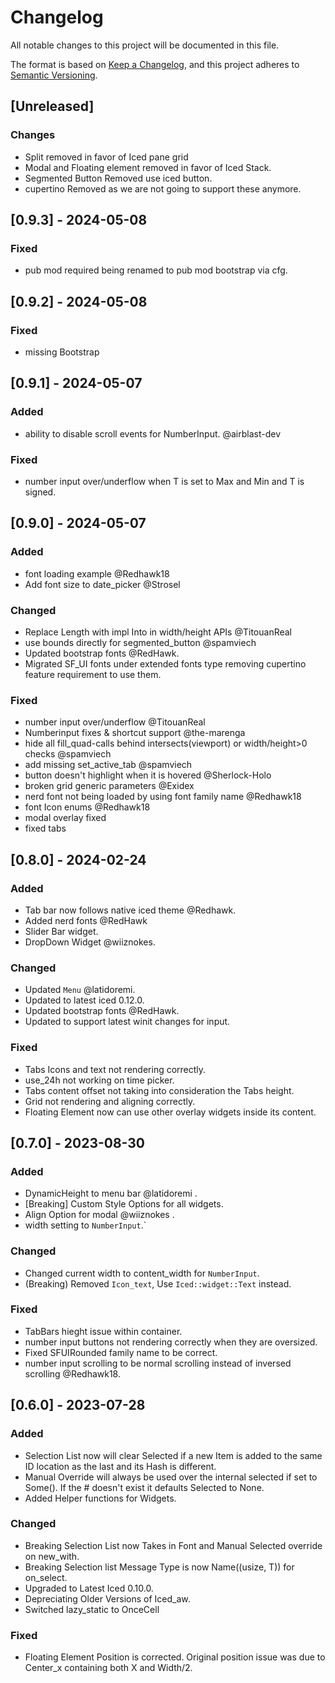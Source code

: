 # Changelog

All notable changes to this project will be documented in this file.

The format is based on [Keep a Changelog](https://keepachangelog.com/en/1.0.0/),
and this project adheres to [Semantic Versioning](https://semver.org/spec/v2.0.0.html).

## [Unreleased]

### Changes

- Split removed in favor of Iced pane grid
- Modal and Floating element removed in favor of Iced Stack.
- Segmented Button Removed use iced button.
- cupertino Removed as we are not going to support these anymore.

## [0.9.3] - 2024-05-08

### Fixed

- pub mod required being renamed to pub mod bootstrap via cfg.

## [0.9.2] - 2024-05-08

### Fixed

- missing Bootstrap

## [0.9.1] - 2024-05-07

### Added

- ability to disable scroll events for NumberInput. @airblast-dev

### Fixed

- number input over/underflow when T is set to Max and Min and T is signed.

## [0.9.0] - 2024-05-07

### Added

- font loading example @Redhawk18
- Add font size to date_picker @Strosel

### Changed

- Replace Length with impl Into<Length> in width/height APIs @TitouanReal
- use bounds directly for segmented_button @spamviech
- Updated bootstrap fonts @RedHawk.
- Migrated SF_UI fonts under extended fonts type removing cupertino feature requirement to use them.

### Fixed

- number input over/underflow @TitouanReal
- Numberinput fixes & shortcut support @the-marenga
- hide all fill_quad-calls behind intersects(viewport) or width/height>0 checks @spamviech
- add missing set_active_tab @spamviech
- button doesn't highlight when it is hovered @Sherlock-Holo
- broken grid generic parameters @Exidex
- nerd font not being loaded by using font family name @Redhawk18
- font Icon enums @Redhawk18
- modal overlay fixed
- fixed tabs

## [0.8.0] - 2024-02-24

### Added

- Tab bar now follows native iced theme @Redhawk.
- Added nerd fonts @RedHawk
- Slider Bar widget.
- DropDown Widget @wiiznokes.

### Changed

- Updated `Menu` @latidoremi.
- Updated to latest iced 0.12.0.
- Updated bootstrap fonts @RedHawk.
- Updated to support latest winit changes for input.

### Fixed

- Tabs Icons and text not rendering correctly.
- use_24h not working on time picker.
- Tabs content offset not taking into consideration the Tabs height.
- Grid not rendering and aligning correctly.
- Floating Element now can use other overlay widgets inside its content.

## [0.7.0] - 2023-08-30

### Added

- DynamicHeight to menu bar @latidoremi .
- [Breaking] Custom Style Options for all widgets.
- Align Option for modal @wiiznokes .
- width setting to `NumberInput`.`

### Changed

- Changed current width to content_width for `NumberInput`.
- (Breaking) Removed `Icon_text`, Use `Iced::widget::Text` instead.

### Fixed

- TabBars hieght issue within container.
- number input buttons not rendering correctly when they are oversized.
- Fixed SFUIRounded family name to be correct.
- number input scrolling to be  normal scrolling instead of inversed scrolling @Redhawk18.

## [0.6.0] - 2023-07-28

### Added

- Selection List now will clear Selected if a new Item is added to the same ID location as the last and its Hash is different.
- Manual Override will always be used over the internal selected if set to Some(). If the # doesn't exist it defaults Selected to None.
- Added Helper functions for Widgets.

### Changed

- Breaking Selection List now Takes in Font and Manual Selected override on new_with.
- Breaking Selection list Message Type is now Name((usize, T)) for on_select.
- Upgraded to Latest Iced 0.10.0.
- Depreciating Older Versions of Iced_aw.
- Switched lazy_static to OnceCell

### Fixed

- Floating Element Position is corrected. Original position issue was due to Center_x containing both X and Width/2.
